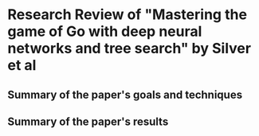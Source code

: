 # Research Review of "Mastering the game of Go with deep neural networks and tree search" by Silver et al #

## Summary of the paper's goals and techniques ##



## Summary of the paper's results ##
